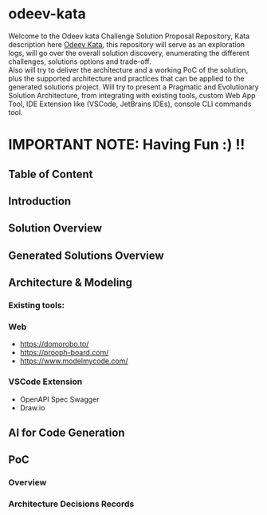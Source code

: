 # odeev-kata

Welcome to the Odeev kata Challenge Solution Proposal Repository, Kata description here [Odeev Kata](https://katasintegraodeev.notion.site/KATA-Sintegra-Odeev-70ca32a01bd44ab59a97956095f3dd70), this repository will serve as an exploration logs, will go over the overall solution discovery, enumerating the different challenges, solutions options and trade-off.\
Also will try to deliver the architecture and a working PoC of the solution, plus the supported architecture and practices that can be applied to the generated solutions project.
Will try to present a Pragmatic and Evolutionary Solution Architecture, from integrating with existing tools, custom Web App Tool, IDE Extension like (VSCode, JetBrains IDEs), console CLI commands tool.

# IMPORTANT NOTE: Having Fun :) !!

## Table of Content

## Introduction

## Solution Overview

## Generated Solutions Overview

## Architecture & Modeling
### Existing tools:
### Web
- https://domorobo.to/
- https://prooph-board.com/
- https://www.modelmycode.com/

### VSCode Extension
- OpenAPI Spec Swagger
- Draw.io

## AI for Code Generation

## PoC
### Overview

### Architecture Decisions Records


